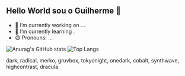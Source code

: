 ## Hello World sou o Guilherme 👋

- 🔭 I’m currently working on ...
- 🌱 I’m currently learning .
- 😄 Pronouns: ...

![Anurag's GitHub stats](https://github-readme-stats.vercel.app/api?username=Guilherme1080&show_icons=true&theme=merko) ![Top Langs](https://github-readme-stats.vercel.app/api/top-langs/?username=Guilherme1080&layout=compact&show_icons=true&theme=merko)

dark, radical, merko, gruvbox, tokyonight, onedark, cobalt, synthwave, highcontrast, dracula
